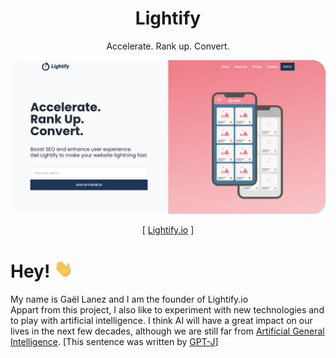 
<h1 align="center">
Lightify
</h1>
<p align="center">
Accelerate. Rank up. Convert.
</p>

[![Header](https://github.com/GaelLanez/GaelLanez/blob/8f4dcd9d1934db4483ffddc23515b60c9b719f23/lightify-hero.png?raw=true "Lightify hero")](https://www.lightify.io)
<p align="center">
[ <a href="https://www.lightify.io">Lightify.io</a> ]
</p>

# Hey! <img src="https://raw.githubusercontent.com/GaelLanez/GaelLanez/main/wave.gif" width="30px">
My name is Gaël Lanez and I am the founder of Lightify.io<br/>
Appart from this project, I also like to experiment with new technologies and to play with artificial intelligence. I think AI will have a great impact on our lives in the next few decades, although we are still far from [Artificial General Intelligence](https://en.wikipedia.org/wiki/Artificial_general_intelligence). [This sentence was written by [GPT-J](https://www.eleuther.ai/)]  
